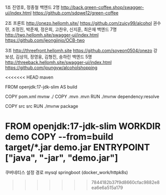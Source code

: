 1조 
진영호, 정종철
백엔드 2명
http://back.green-coffee.shop/swagger-ui/index.html
https://github.com/sdqwe12/green-coffee


2조
프론트
http://onezo.hellomh.site/
https://github.com/zuicy99/alcohol
권수민, 조정진, 박준재, 정은희, 고찬우, 신지훈, 최은재
백엔드 7명
http://two.hellomh.site/swagger-ui/index.html
https://github.com/jeongjinjo/OCB-two


3조 
http://threefront.hellomh.site
https://github.com/soyeon0504/onezo
강보성, 김상의, 정영웅, 김형진, 송하린
백엔드 5명
http://threeback.hellomh.site/swagger-ui/index.html
https://github.com/joungyw/alcoholshopping


<<<<<<< HEAD
maven 

FROM openjdk:17-jdk-slim AS build

COPY pom.xml mvnw ./
COPY .mvn .mvn
RUN ./mvnw dependency:resolve

COPY src src
RUN ./mvnw package

FROM openjdk:17-jdk-slim
WORKDIR demo
COPY --from=build target/*.jar demo.jar
ENTRYPOINT ["java", "-jar", "demo.jar"]
=======
쿠버네티스 설정 경로
mysql
springboot
(docker_work/httpk8s)
>>>>>>> 7844182b37f9d8660cfac9882e8ea6e6a515a179
